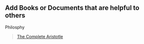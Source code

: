 ## Add Books or Documents that are helpful to others
Philosphy
>[The Complete Aristotle](books/Philosophy/the_complete_Aristotle.epub)